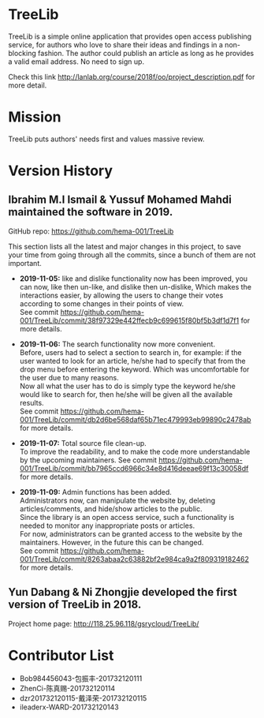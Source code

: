 # TreeLib

TreeLib is a simple online application that provides open access
publishing service, for authors who love to share their ideas and
findings in a non-blocking fashion.  The author could publish an
article as long as he provides a valid email address.  No need to sign
up.

Check this link http://lanlab.org/course/2018f/oo/project_description.pdf for more detail.




# Mission

TreeLib puts authors' needs first and values massive review.




# Version History

## Ibrahim M.I Ismail & Yussuf Mohamed Mahdi maintained the software in 2019.

GitHub repo: https://github.com/hema-001/TreeLib

This section lists all the latest and major changes in this project,
to save your time from going through all the commits, since a bunch of
them are not important.

* **2019-11-05:** like and dislike functionality now has been improved, you can now, like then un-like, and dislike then un-dislike, Which makes the interactions easier, by allowing the users to change their votes according to some changes in their points of view.<br/>
See commit https://github.com/hema-001/TreeLib/commit/38f97329e442ffecb9c699615f80bf5b3df1d7f1 for more details.

* **2019-11-06:** The search functionality now more convenient.<br/> Before, users had to select a section to search in, for example: if the user wanted to look for an article, he/she had to specify that from the drop menu before entering the keyword. Which was uncomfortable for the user due to many reasons.<br/> Now all what the user has to do is simply type the keyword he/she would like to search for, then he/she will be given all the available results.<br/> See commit https://github.com/hema-001/TreeLib/commit/db2d6be568daf65b71ec479993eb99890c2478ab for more details.

* **2019-11-07:** Total source file clean-up.<br/>To improve the readability, and to make the code more understandable by the upcoming maintainers.
See commit https://github.com/hema-001/TreeLib/commit/bb7965ccd6966c34e8d416deeae69f13c30058df for more details.

* **2019-11-09:** Admin functions has been added.</br>
Administrators now, can manipulate the website by, deleting articles/comments, and hide/show articles to the public.</br>
Since the library is an open access service, such a functionality is needed to monitor any inappropriate posts or articles.</br>
For now, administrators can be granted access to the website by the maintainers. However, in the future this can be changed.</br>
See commit https://github.com/hema-001/TreeLib/commit/8263abaa2c63882bf2e984ca9a2f809319182462 for more details.


## Yun Dabang & Ni Zhongjie developed the first version of TreeLib in 2018.

Project home page: http://118.25.96.118/gsrycloud/TreeLib/


# Contributor List

- Bob984456043-包振丰-201732120111
- ZhenCi-陈真赐-201732120114
- dzr201732120115-戴泽荣-201732120115
- ileaderx-WARD-201732120143
